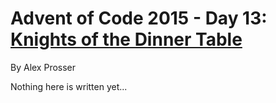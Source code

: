# Advent of Code 2015 - Day 13: [Knights of the Dinner Table](https://adventofcode.com/2015/day/13)
By Alex Prosser

Nothing here is written yet...